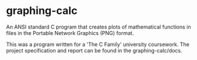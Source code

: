 # graphing-calc
An ANSI standard C program that creates plots of mathematical functions in files in the Portable Network Graphics (PNG) format.

This was a program written for a 'The C Family' university coursework. The project specification and report can be found in the graphing-calc/docs.
